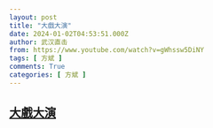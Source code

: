 ```yaml
---
layout: post
title: "大戲大演"
date: 2024-01-02T04:53:51.000Z
author: 武汉直击
from: https://www.youtube.com/watch?v=gWhssw5DiNY
tags: [ 方斌 ]
comments: True
categories: [ 方斌 ]
---
```

<!--1704171231000-->
[大戲大演](https://www.youtube.com/watch?v=gWhssw5DiNY)
------

<div>

</div>
